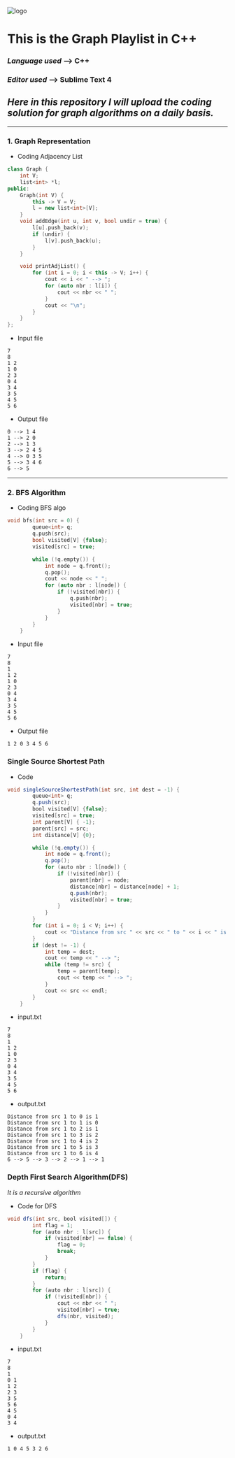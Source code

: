 ![logo](https://raw.githubusercontent.com/kdn251/interviews/master/images/dijkstra.gif)
# **This is the Graph Playlist in C++**
### _Language used_ --> C++
### _Editor used_ --> Sublime Text 4
## _Here in this repository I will upload the coding solution for graph algorithms on a daily basis._

---
### 1. Graph Representation
- Coding Adjacency List 
```cpp
class Graph {
	int V;
	list<int> *l;
public:
	Graph(int V) {
		this -> V = V;
		l = new list<int>[V];
	}
	void addEdge(int u, int v, bool undir = true) {
		l[u].push_back(v);
		if (undir) {
			l[v].push_back(u);
		}
	}

	void printAdjList() {
		for (int i = 0; i < this -> V; i++) {
			cout << i << " --> ";
			for (auto nbr : l[i]) {
				cout << nbr << " ";
			}
			cout << "\n";
		}
	}
};
```
- Input file
```text
7
8
1 2
1 0
2 3
0 4
3 4
3 5
4 5
5 6
```
- Output file 
```text
0 --> 1 4 
1 --> 2 0 
2 --> 1 3 
3 --> 2 4 5 
4 --> 0 3 5 
5 --> 3 4 6 
6 --> 5 
```
---
### 2. BFS Algorithm
- Coding BFS algo
```c++
void bfs(int src = 0) {
		queue<int> q;
		q.push(src);
		bool visited[V] {false};
		visited[src] = true;

		while (!q.empty()) {
			int node = q.front();
			q.pop();
			cout << node << " ";
			for (auto nbr : l[node]) {
				if (!visited[nbr]) {
					q.push(nbr);
					visited[nbr] = true;
				}
			}
		}
	}
```
- Input file
```text
7
8
1
1 2
1 0
2 3
0 4
3 4
3 5
4 5
5 6
```
- Output file
```text
1 2 0 3 4 5 6 
```
### Single Source Shortest Path 
- Code
```java
void singleSourceShortestPath(int src, int dest = -1) {
		queue<int> q;
		q.push(src);
		bool visited[V] {false};
		visited[src] = true;
		int parent[V] { -1};
		parent[src] = src;
		int distance[V] {0};

		while (!q.empty()) {
			int node = q.front();
			q.pop();
			for (auto nbr : l[node]) {
				if (!visited[nbr]) {
					parent[nbr] = node;
					distance[nbr] = distance[node] + 1;
					q.push(nbr);
					visited[nbr] = true;
				}
			}
		}
		for (int i = 0; i < V; i++) {
			cout << "Distance from src " << src << " to " << i << " is " << distance[i] << endl;
		}
		if (dest != -1) {
			int temp = dest;
			cout << temp << " --> ";
			while (temp != src) {
				temp = parent[temp];
				cout << temp << " --> ";
			}
			cout << src << endl;
		}
	}
```

- input.txt
```text
7
8
1
1 2
1 0
2 3
0 4
3 4
3 5
4 5
5 6
```
- output.txt
```text
Distance from src 1 to 0 is 1
Distance from src 1 to 1 is 0
Distance from src 1 to 2 is 1
Distance from src 1 to 3 is 2
Distance from src 1 to 4 is 2
Distance from src 1 to 5 is 3
Distance from src 1 to 6 is 4
6 --> 5 --> 3 --> 2 --> 1 --> 1
```
### Depth First Search Algorithm(DFS)
_It is a recursive algorithm_

- Code for DFS
```java
void dfs(int src, bool visited[]) {
		int flag = 1;
		for (auto nbr : l[src]) {
			if (visited[nbr] == false) {
				flag = 0;
				break;
			}
		}
		if (flag) {
			return;
		}
		for (auto nbr : l[src]) {
			if (!visited[nbr]) {
				cout << nbr << " ";
				visited[nbr] = true;
				dfs(nbr, visited);
			}
		}
	}
```

- input.txt
```text
7
8
1
0 1
1 2
2 3
3 5
5 6
4 5
0 4
3 4
```
- output.txt
```text
1 0 4 5 3 2 6 
```


